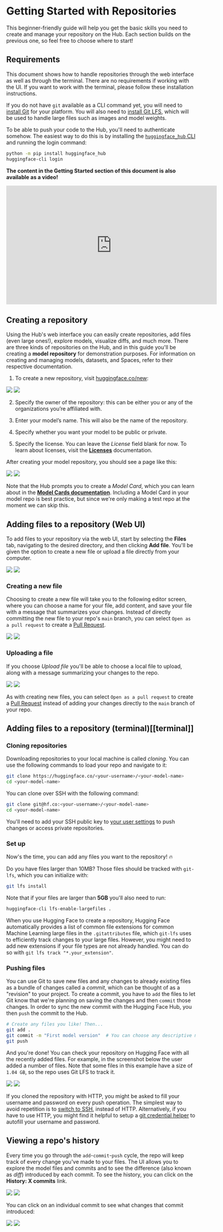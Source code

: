 # Getting Started with Repositories

This beginner-friendly guide will help you get the basic skills you need to create and manage your repository on the Hub. Each section builds on the previous one, so feel free to choose where to start!

## Requirements

This document shows how to handle repositories through the web interface as well as through the terminal. There are no requirements if working with the UI. If you want to work with the terminal, please follow these installation instructions.

If you do not have `git` available as a CLI command yet, you will need to [install Git](https://git-scm.com/downloads) for your platform. You will also need to [install Git LFS](https://git-lfs.github.com/), which will be used to handle large files such as images and model weights.

To be able to push your code to the Hub, you'll need to authenticate somehow. The easiest way to do this is by installing the [`huggingface_hub` CLI](https://huggingface.co/docs/huggingface_hub/index) and running the login command:

```bash
python -m pip install huggingface_hub
huggingface-cli login
```

**The content in the Getting Started section of this document is also available as a video!**

<iframe width="560" height="315" src="https://www.youtube-nocookie.com/embed/rkCly_cbMBk" title="Managing a repo" frameborder="0" allow="accelerometer; autoplay; clipboard-write; encrypted-media; gyroscope; picture-in-picture" allowfullscreen></iframe>

## Creating a repository

Using the Hub's web interface you can easily create repositories, add files (even large ones!), explore models, visualize diffs, and much more. There are three kinds of repositories on the Hub, and in this guide you'll be creating a **model repository** for demonstration purposes. For information on creating and managing models, datasets, and Spaces, refer to their respective documentation.

1. To create a new repository, visit [huggingface.co/new](http://huggingface.co/new):

<div class="flex justify-center">
<img class="block dark:hidden" src="https://huggingface.co/datasets/huggingface/documentation-images/resolve/main/hub/new_repo.png"/>
<img class="hidden dark:block" src="https://huggingface.co/datasets/huggingface/documentation-images/resolve/main/hub/new_repo-dark.png"/>
</div>

2. Specify the owner of the repository: this can be either you or any of the organizations you’re affiliated with. 

3. Enter your model’s name. This will also be the name of the repository. 

4. Specify whether you want your model to be public or private.

5. Specify the license. You can leave the *License* field blank for now. To learn about licenses, visit the [**Licenses**](repositories-licenses) documentation.

After creating your model repository, you should see a page like this:

<div class="flex justify-center">
<img class="block dark:hidden" src="https://huggingface.co/datasets/huggingface/documentation-images/resolve/main/hub/empty_repo.png"/>
<img class="hidden dark:block" src="https://huggingface.co/datasets/huggingface/documentation-images/resolve/main/hub/empty_repo-dark.png"/>
</div>

Note that the Hub prompts you to create a *Model Card*, which you can learn about in the [**Model Cards documentation**](./model-cards). Including a Model Card in your model repo is best practice, but since we're only making a test repo at the moment we can skip this.

## Adding files to a repository (Web UI)

To add files to your repository via the web UI, start by selecting the **Files** tab, navigating to the desired directory, and then clicking **Add file**. You'll be given the option to create a new file or upload a file directly from your computer. 

<div class="flex justify-center">
<img class="block dark:hidden" src="https://huggingface.co/datasets/huggingface/documentation-images/resolve/main/hub/repositories-add_file.png"/>
<img class="hidden dark:block" src="https://huggingface.co/datasets/huggingface/documentation-images/resolve/main/hub/repositories-add_file-dark.png"/>
</div>

### Creating a new file

Choosing to create a new file will take you to the following editor screen, where you can choose a name for your file, add content, and save your file with a message that summarizes your changes. Instead of directly committing the new file to your repo's `main` branch, you can select `Open as a pull request` to create a [Pull Request](./repositories-pull-requests-discussions).

<div class="flex justify-center">
<img class="block dark:hidden" src="https://huggingface.co/datasets/huggingface/documentation-images/resolve/main/hub/repositories-create_file.png"/>
<img class="hidden dark:block" src="https://huggingface.co/datasets/huggingface/documentation-images/resolve/main/hub/repositories-create_file-dark.png"/>
</div>

### Uploading a file

If you choose _Upload file_ you'll be able to choose a local file to upload, along with a message summarizing your changes to the repo.

<div class="flex justify-center">
<img class="block dark:hidden" src="https://huggingface.co/datasets/huggingface/documentation-images/resolve/main/hub/repositories-upload_file.png"/>
<img class="hidden dark:block" src="https://huggingface.co/datasets/huggingface/documentation-images/resolve/main/hub/repositories-upload_file-dark.png"/>
</div>

As with creating new files, you can select `Open as a pull request` to create a [Pull Request](./repositories-pull-requests-discussions) instead of adding your changes directly to the `main` branch of your repo.

## Adding files to a repository (terminal)[[terminal]]

### Cloning repositories

Downloading repositories to your local machine is called *cloning*. You can use the following commands to load your repo and navigate to it:

```bash
git clone https://huggingface.co/<your-username>/<your-model-name>
cd <your-model-name>
```

You can clone over SSH with the following command:
```bash
git clone git@hf.co:<your-username>/<your-model-name>
cd <your-model-name>
```

You'll need to add your SSH public key to [your user settings](https://huggingface.co/settings/keys) to push changes or access private repositories.


### Set up

Now's the time, you can add any files you want to the repository! 🔥

Do you have files larger than 10MB? Those files should be tracked with `git-lfs`, which you can initialize with:

```bash
git lfs install
```

Note that if your files are larger than **5GB** you'll also need to run:

```bash
huggingface-cli lfs-enable-largefiles .
```

When you use Hugging Face to create a repository, Hugging Face automatically provides a list of common file extensions for common Machine Learning large files in the `.gitattributes` file, which `git-lfs` uses to efficiently track changes to your large files. However, you might need to add new extensions if your file types are not already handled. You can do so with `git lfs track "*.your_extension"`.

### Pushing files

You can use Git to save new files and any changes to already existing files as a bundle of changes called a *commit*, which can be thought of as a "revision" to your project. To create a commit, you have to `add` the files to let Git know that we're planning on saving the changes and then `commit` those changes. In order to sync the new commit with the Hugging Face Hub, you then `push` the commit to the Hub.

```bash
# Create any files you like! Then...
git add .
git commit -m "First model version"  # You can choose any descriptive message
git push
```

And you're done! You can check your repository on Hugging Face with all the recently added files. For example, in the screenshot below the user added a number of files. Note that some files in this example have a size of `1.04 GB`, so the repo uses Git LFS to track it.

<div class="flex justify-center">
<img class="block dark:hidden" src="https://huggingface.co/datasets/huggingface/documentation-images/resolve/main/hub/repo_with_files.png"/>
<img class="hidden dark:block" src="https://huggingface.co/datasets/huggingface/documentation-images/resolve/main/hub/repo_with_files-dark.png"/>
</div>

<Tip>

If you cloned the repository with HTTP, you might be asked to fill your username and password on every push operation. The simplest way to avoid repetition is to [switch to SSH](#cloning-repositories), instead of HTTP. Alternatively, if you have to use HTTP, you might find it helpful to setup a [git credential helper](https://git-scm.com/docs/gitcredentials#_avoiding_repetition) to autofill your username and password.

</Tip>

## Viewing a repo's history

Every time you go through the `add`-`commit`-`push` cycle, the repo will keep track of every change you've made to your files. The UI allows you to explore the model files and commits and to see the difference (also known as *diff*) introduced by each commit. To see the history, you can click on the **History: X commits** link.

<div class="flex justify-center">
<img class="block dark:hidden" src="https://huggingface.co/datasets/huggingface/documentation-images/resolve/main/hub/repo_history.png"/>
<img class="hidden dark:block" src="https://huggingface.co/datasets/huggingface/documentation-images/resolve/main/hub/repo_history-dark.png"/>
</div>

You can click on an individual commit to see what changes that commit introduced:

<div class="flex justify-center">
<img class="block dark:hidden" src="https://huggingface.co/datasets/huggingface/documentation-images/resolve/main/hub/explore_history.gif"/>
<img class="hidden dark:block" src="https://huggingface.co/datasets/huggingface/documentation-images/resolve/main/hub/explore_history-dark.gif"/>
</div>
